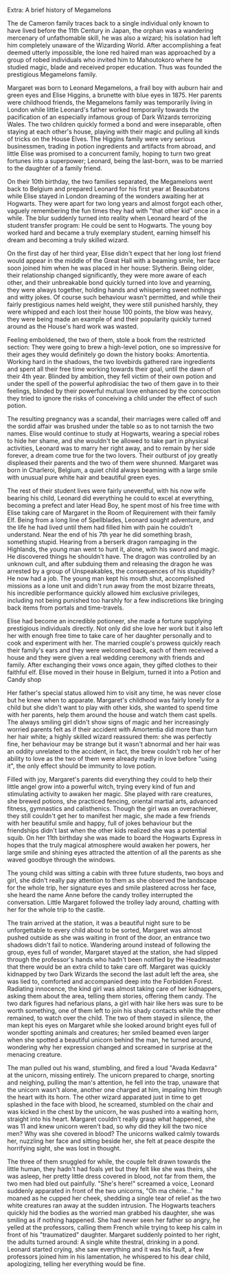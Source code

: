 Extra: A brief history of Megamelons

The de Cameron family traces back to a single individual only known to have lived before the 11th Century in Japan, the orphan was a wandering mercenary of unfathomable skill, he was also a wizard; his isolation had left him completely unaware of the Wizarding World.
After accomplishing a feat deemed utterly impossible, the lone red haired man was approached by a group of robed individuals who invited him to Mahoutokoro where he studied magic, blade and received proper education. Thus was founded the prestigious Megamelons family.

Margaret was born to Leonard Megamelons, a frail boy with auburn hair and green eyes and Elise Higgins, a brunette with blue eyes in 1875.
Her parents were childhood friends, the Megamelons family was temporarily living in London while little Leonard's father worked temporarily towards the pacification of an especially infamous group of Dark Wizards terrorizing Wales.
The two children quickly formed a bond and were inseparable, often staying at each other's house, playing with their magic and pulling all kinds of tricks on the House Elves.
The Higgins family were very serious businessmen, trading in potion ingredients and artifacts from abroad, and little Elise was promised to a concurrent family, hoping to turn two great fortunes into a superpower; Leonard, being the last-born, was to be married to the daughter of a family friend.

On their 10th birthday, the two families separated, the Megamelons went back to Belgium and prepared Leonard for his first year at Beauxbatons while Elise stayed in London dreaming of the wonders awaiting her at Hogwarts.
They were apart for two long years and almost forgot each other, vaguely remembering the fun times they had with "that other kid" once in a while.
The blur suddenly turned into reality when Leonard heard of the student transfer program: He could be sent to Hogwarts.
The young boy worked hard and became a truly exemplary student, earning himself his dream and becoming a truly skilled wizard.

On the first day of her third year, Elise didn't expect that her long lost friend would appear in the middle of the Great Hall with a beaming smile, her face soon joined him when he was placed in her house: Slytherin.
Being older, their relationship changed significantly, they were more aware of each other, and their unbreakable bond quickly turned into love and yearning, they were always together, holding hands and whispering sweet nothings and witty jokes.
Of course such behaviour wasn't permitted, and while their fairly prestigious names held weight, they were still punished harshly, they were whipped and each lost their house 100 points, the blow was heavy, they were being made an example of and their popularity quickly turned around as the House's hard work was wasted.

Feeling emboldened, the two of them, stole a book from the restricted section: They were going to brew a high-level potion, one so impressive for their ages they would definitely go down the history books: Amortentia.
Working hard in the shadows, the two lovebirds gathered rare ingredients and spent all their free time working towards their goal, until the dawn of their 4th year.
Blinded by ambition, they fell victim of their own potion and under the spell of the powerful aphrodisiac the two of them gave in to their feelings, blinded by their powerful mutual love enhanced by the concoction they tried to ignore the risks of conceiving a child under the effect of such potion.

The resulting pregnancy was a scandal, their marriages were called off and the sordid affair was brushed under the table so as to not tarnish the two names.
Elise would continue to study at Hogwarts, wearing a special robes to hide her shame, and she wouldn't be allowed to take part in physical activities, Leonard was to marry her right away, and to remain by her side forever, a dream come true for the two lovers.
Their outburst of joy greatly displeased their parents and the two of them were shunned.
Margaret was born in Charleroi, Belgium, a quiet child always beaming with a large smile with unusual pure white hair and beautiful green eyes.

The rest of their student lives were fairly uneventful, with his now wife bearing his child, Leonard did everything he could to excel at everything, becoming a prefect and later Head Boy, he spent most of his free time with Elise taking care of  Margaret in the Room of Requirement with their family Elf.
Being from a long line of Spellblades, Leonard sought adventure, and the life he had lived until them had filled him with pain he couldn't understand.
Near the end of his 7th year he did something brash, something stupid. Hearing from a berserk dragon rampaging in the Highlands, the young man went to hunt it, alone, with his sword and magic.
He discovered things he shouldn't have. The dragon was controlled by an unknown cult, and after subduing them and releasing the dragon he was arrested by a group of Unspeakables, the consequences of his stupidity? He now had a job.
The young man kept his mouth shut, accomplished missions as a lone unit and didn't run away from the most bizarre threats, his incredible performance quickly allowed him exclusive privileges, including not being punished too harshly for a few indiscretions like bringing back items from portals and time-travels.

Elise had become an incredible potioneer, she made a fortune supplying prestigious individuals directly. Not only did she love her work but it also left her with enough free time  to take care of her daughter personally and to cook and experiment with her.
The married couple's prowess quickly reach their family's ears and they were welcomed back, each of them received a house and they were given a real wedding ceremony with friends and family. After exchanging their vows once again, they gifted clothes to their faithful elf.
Elise moved in their house in Belgium, turned it into a Potion and Candy shop

Her father's special status allowed him to visit any time, he was never close but he knew when to apparate. Margaret's childhood was fairly lonely for a child but she didn't want to play with other kids, she wanted to spend time with her parents, help them around the house and watch them cast spells.
The always smiling girl didn't show signs of magic and her increasingly worried parents felt as if their accident with Amortentia did more than turn her hair white; a highly skilled wizard reassured them: she was perfectly fine, her behaviour may be strange but it wasn't abnormal and her hair was an oddity unrelated to the accident, in fact, the brew couldn't rob her of her ability to love as the two of them were already madly in love before "using it", the only effect should be immunity to love potion.

Filled with joy, Margaret's parents did everything they could to help their little angel grow into a powerful witch, trying every kind of fun and stimulating activity to awaken her magic. She played with rare creatures, she brewed potions, she practiced fencing, oriental martial arts, advanced fitness, gymnastics and calisthenics.
Though the girl was an overachiever, they still couldn't get her to manifest her magic, she made a few friends with her beautiful smile and happy, full of jokes behaviour but the friendships didn't last when the other kids realized she was a potential squib.
On her 11th birthday she was made to board the Hogwarts Express in hopes that the truly magical atmosphere would awaken her powers, her large smile and shining eyes attracted the attention of all the parents as she waved goodbye through the windows.

The young child was sitting a cabin with three future students, two boys and girl, she didn't really pay attention to them as she observed the landscape for the whole trip, her signature eyes and smile plastered across her face, she heard the name Anne before the candy trolley interrupted the conversation.
Little Margaret followed the trolley lady around, chatting with her for the whole trip to the castle.

The train arrived at the station, it was a beautiful night sure to be unforgettable to every child about to be sorted, Margaret was almost pushed outside as she was waiting in front of the door, an entrance two shadows didn't fail to notice.
Wandering around instead of following the group, eyes full of wonder, Margaret stayed at the station, she had slipped through the professor's hands who hadn't been notified by the Headmaster that there would be an extra child to take care off.
Margaret was quickly kidnapped by two Dark Wizards the second the last adult left the area, she was lied to, comforted and accompanied deep into the Forbidden Forest.
Radiating innocence, the kind girl was almost taking care of her kidnappers, asking them about the area, telling them stories, offering them candy.
The two dark figures had nefarious plans, a girl with hair like hers was sure to be worth something, one of them left to join his shady contacts while the other remained, to watch over the child.
The two of them stayed in silence, the man kept his eyes on Margaret while she looked around bright eyes full of wonder spotting animals and creatures; her smiled beamed even larger when she spotted a beautiful unicorn behind the man, he turned around, wondering why her expression changed and screamed in surprise at the menacing creature.

The man pulled out his wand, stumbling, and fired a loud "Avada Kedavra" at the unicorn, missing entirely. The unicorn prepared to charge, snorting and neighing, pulling the man's attention, he fell into the trap, unaware that the unicorn wasn't alone, another one charged at him, impaling him through the heart with its horn.
The other wizard apparated just in time to get splashed in the face with blood, he screamed, stumbled on the chair and was kicked in the chest by the unicorn, he was pushed into a waiting horn, straight into his heart.
Margaret couldn't really grasp what happened, she was 11 and knew unicorn weren't bad, so why did they kill the two nice men? Why was she covered in blood?
The unicorns walked calmly towards her, nuzzling her face and sitting beside her, she felt at peace despite the horrifying sight, she was lost in thought.

The three of them snuggled for while, the couple felt drawn towards the little human, they hadn't had foals yet but they felt like she was theirs, she was asleep, her pretty little dress covered in blood, not far from them, the two men had bled out painfully.
"She's here!" screamed a voice, Leonard suddenly apparated in front of the two unicorns, "Oh ma chérie..." he moaned as he cupped her cheek, shedding a single tear of relief as the two white creatures ran away at the sudden intrusion.
The Hogwarts teachers quickly hid the bodies as the worried man grabbed his daughter, she was smiling as if nothing happened.
She had never seen her father so angry, he yelled at the professors, calling them French while trying to keep his calm in front of his "traumatized" daughter.
Margaret suddenly pointed to her right, the adults turned around: A single white thestral, drinking in a pond.
Leonard started crying, she saw everything and it was his fault, a few professors joined him in his lamentation, he whispered to his dear child, apologizing, telling her everything would be fine.